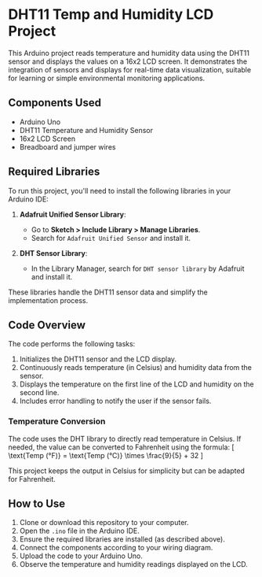 # DHT11 Temp and Humidity LCD Project

This Arduino project reads temperature and humidity data using the DHT11 sensor and displays the values on a 16x2 LCD screen. It demonstrates the integration of sensors and displays for real-time data visualization, suitable for learning or simple environmental monitoring applications.

## Components Used
- Arduino Uno
- DHT11 Temperature and Humidity Sensor
- 16x2 LCD Screen
- Breadboard and jumper wires

## Required Libraries
To run this project, you'll need to install the following libraries in your Arduino IDE:

1. **Adafruit Unified Sensor Library**:
   - Go to **Sketch > Include Library > Manage Libraries**.
   - Search for `Adafruit Unified Sensor` and install it.

2. **DHT Sensor Library**:
   - In the Library Manager, search for `DHT sensor library` by Adafruit and install it.

These libraries handle the DHT11 sensor data and simplify the implementation process.

## Code Overview
The code performs the following tasks:
1. Initializes the DHT11 sensor and the LCD display.
2. Continuously reads temperature (in Celsius) and humidity data from the sensor.
3. Displays the temperature on the first line of the LCD and humidity on the second line.
4. Includes error handling to notify the user if the sensor fails.

### Temperature Conversion
The code uses the DHT library to directly read temperature in Celsius. If needed, the value can be converted to Fahrenheit using the formula:
\[ \text{Temp (°F)} = \text{Temp (°C)} \times \frac{9}{5} + 32 \]

This project keeps the output in Celsius for simplicity but can be adapted for Fahrenheit.

## How to Use
1. Clone or download this repository to your computer.
2. Open the `.ino` file in the Arduino IDE.
3. Ensure the required libraries are installed (as described above).
4. Connect the components according to your wiring diagram.
5. Upload the code to your Arduino Uno.
6. Observe the temperature and humidity readings displayed on the LCD.
